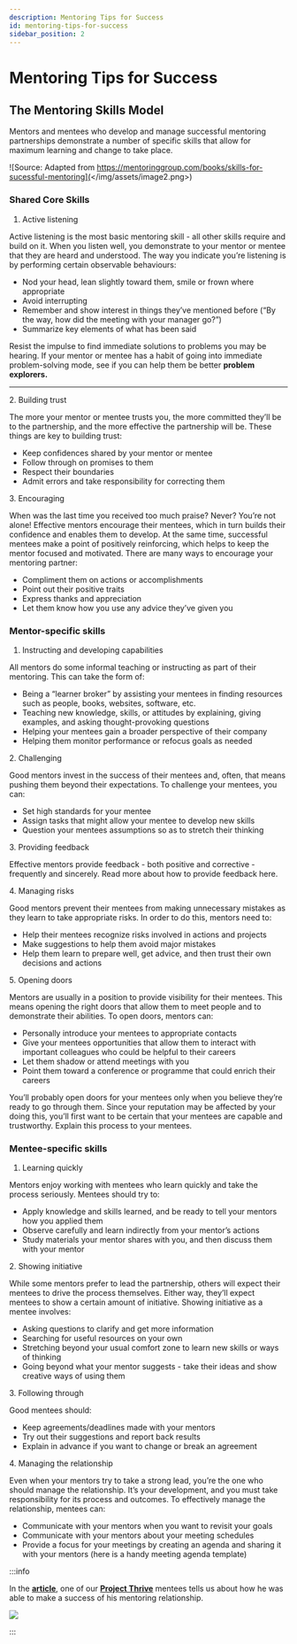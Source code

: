 ```yaml
---
description: Mentoring Tips for Success
id: mentoring-tips-for-success
sidebar_position: 2
---
```


# Mentoring Tips for Success

## The Mentoring Skills Model

Mentors and mentees who develop and manage successful mentoring partnerships demonstrate a number of specific skills that allow for maximum learning and change to take place.

![Source: Adapted from https://mentoringgroup.com/books/skills-for-sucessful-mentoring](</img/assets/image2.png>)

### Shared Core Skills

1. Active listening

Active listening is the most basic mentoring skill - all other skills require and build on it. When you listen well, you demonstrate to your mentor or mentee that they are heard and understood. The way you indicate you’re listening is by performing certain observable behaviours:

* Nod your head, lean slightly toward them, smile or frown where appropriate&#x20;
* Avoid interrupting&#x20;
* Remember and show interest in things they’ve mentioned before (“By the way, how did the meeting with your manager go?”)&#x20;
* Summarize key elements of what has been said

Resist the impulse to find immediate solutions to problems you may be hearing. If your mentor or mentee has a habit of going into immediate problem-solving mode, see if you can help them be better **problem explorers.**

****

2\. Building trust&#x20;

The more your mentor or mentee trusts you, the more committed they’ll be to the partnership, and the more effective the partnership will be. These things are key to building trust:

* Keep confidences shared by your mentor or mentee&#x20;
* Follow through on promises to them&#x20;
* Respect their boundaries&#x20;
* Admit errors and take responsibility for correcting them



3\. Encouraging

When was the last time you received too much praise? Never? You’re not alone! Effective mentors encourage their mentees, which in turn builds their confidence and enables them to develop. At the same time, successful mentees make a point of positively reinforcing, which helps to keep the mentor focused and motivated. There are many ways to encourage your mentoring partner:

* Compliment them on actions or accomplishments&#x20;
* Point out their positive traits&#x20;
* Express thanks and appreciation&#x20;
* Let them know how you use any advice they’ve given you



### Mentor-specific skills

1. Instructing and developing capabilities

All mentors do some informal teaching or instructing as part of their mentoring. This can take the form of:

* Being a “learner broker” by assisting your mentees in finding resources such as people, books, websites, software, etc.&#x20;
* Teaching new knowledge, skills, or attitudes by explaining, giving examples, and asking thought-provoking questions&#x20;
* Helping your mentees gain a broader perspective of their company&#x20;
* Helping them monitor performance or refocus goals as needed



2\. Challenging

Good mentors invest in the success of their mentees and, often, that means pushing them beyond their expectations. To challenge your mentees, you can:

* Set high standards for your mentee&#x20;
* Assign tasks that might allow your mentee to develop new skills&#x20;
* Question your mentees assumptions so as to stretch their thinking



3\. Providing feedback

Effective mentors provide feedback - both positive and corrective - frequently and sincerely. Read more about how to provide feedback here.



4\. Managing risks

Good mentors prevent their mentees from making unnecessary mistakes as they learn to take appropriate risks. In order to do this, mentors need to:

* Help their mentees recognize risks involved in actions and projects&#x20;
* Make suggestions to help them avoid major mistakes&#x20;
* Help them learn to prepare well, get advice, and then trust their own decisions and actions



5\. Opening doors

Mentors are usually in a position to provide visibility for their mentees. This means opening the right doors that allow them to meet people and to demonstrate their abilities. To open doors, mentors can:

* Personally introduce your mentees to appropriate contacts&#x20;
* Give your mentees opportunities that allow them to interact with important colleagues who could be helpful to their careers&#x20;
* Let them shadow or attend meetings with you&#x20;
* Point them toward a conference or programme that could enrich their careers

You’ll probably open doors for your mentees only when you believe they’re ready to go through them. Since your reputation may be affected by your doing this, you’ll first want to be certain that your mentees are capable and trustworthy. Explain this process to your mentees.



### Mentee-specific skills

1. Learning quickly

Mentors enjoy working with mentees who learn quickly and take the process seriously. Mentees should try to:

* Apply knowledge and skills learned, and be ready to tell your mentors how you applied them
* Observe carefully and learn indirectly from your mentor’s actions&#x20;
* Study materials your mentor shares with you, and then discuss them with your mentor



2\. Showing initiative

While some mentors prefer to lead the partnership, others will expect their mentees to drive the process themselves. Either way, they’ll expect mentees to show a certain amount of initiative. Showing initiative as a mentee involves:

* Asking questions to clarify and get more information&#x20;
* Searching for useful resources on your own&#x20;
* Stretching beyond your usual comfort zone to learn new skills or ways of thinking&#x20;
* Going beyond what your mentor suggests - take their ideas and show creative ways of using them



3\. Following through

Good mentees should:

* Keep agreements/deadlines made with your mentors&#x20;
* Try out their suggestions and report back results&#x20;
* Explain in advance if you want to change or break an agreement



4\. Managing the relationship

Even when your mentors try to take a strong lead, you’re the one who should manage the relationship. It’s your development, and you must take responsibility for its process and outcomes. To effectively manage the relationship, mentees can:

* Communicate with your mentors when you want to revisit your goals&#x20;
* Communicate with your mentors about your meeting schedules&#x20;
* Provide a focus for your meetings by creating an agenda and sharing it with your mentors (here is a handy meeting agenda template)


:::info

In the [**article**](https://www.offerzen.com/blog/how-my-mentor-enabled-me-as-a-junior-developer?utm_source=github&utm_medium=thrive&utm_campaign=all_supply_awareness_handbook_both_github&utm_content=blog-how-my-mentor-enabled-me), one of our [**Project Thrive**](https://www.offerzen.com/thrive?utm_source=github&utm_medium=thrive&utm_campaign=all_supply_traffic_handbook_both_github&utm_content=mentoring-success) mentees tells us about how he was able to make a success of his mentoring relationship.

![](<//img/assets/how-my-mentor-enabled-me.png>)

:::
